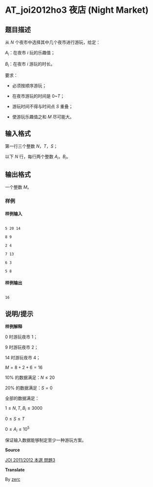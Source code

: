 # AT_joi2012ho3 夜店 (Night Market)

## 题目描述

从 $N$ 个夜市中选择其中几个夜市进行游玩，给定：

$A_i$：在夜市 $i$ 玩的乐趣值；

$B_i$：在夜市 $i$ 游玩的时长。

要求：

- 必须按顺序游玩；

- 在夜市游玩的时间是 $0$~$T$；

- 游玩时间不得与时间点 $S$ 重叠；

- 使游玩乐趣值之和 $M$ 尽可能大。

## 输入格式

第一行三个整数 $N$，$T$，$S$；

以下 $N$ 行，每行两个整数 $A_i$，$B_i$。

## 输出格式

一个整数 $M$。

### 样例

#### 样例输入

```
5 20 14
8 9
2 4
7 13
6 3
5 8
```

#### 样例输出

```
16
```

## 说明/提示

**样例解释**

$0$ 时游玩夜市 $1$；

$9$ 时游玩夜市 $2$；

$14$ 时游玩夜市 $4$；
 
$M=8+2+6=16$
 

$10 \%$ 的数据满足：$N \le 20$

$20 \%$ 的数据满足：$S = 0$

全部的数据满足：

$1 \le N, T, B_i \le 3000$

$0 \le S \le T$

$0 \le A_i \le 10^5$

保证输入数据能够制定至少一种游玩方案。

**Source**

[JOI 2011/2012 本選 問題3](https://www.ioi-jp.org/joi/2011/2012-ho-prob_and_sol/2012-ho.pdf#page=7)

**Translate**

By [zerc](https://www.luogu.com.cn/user/581312)